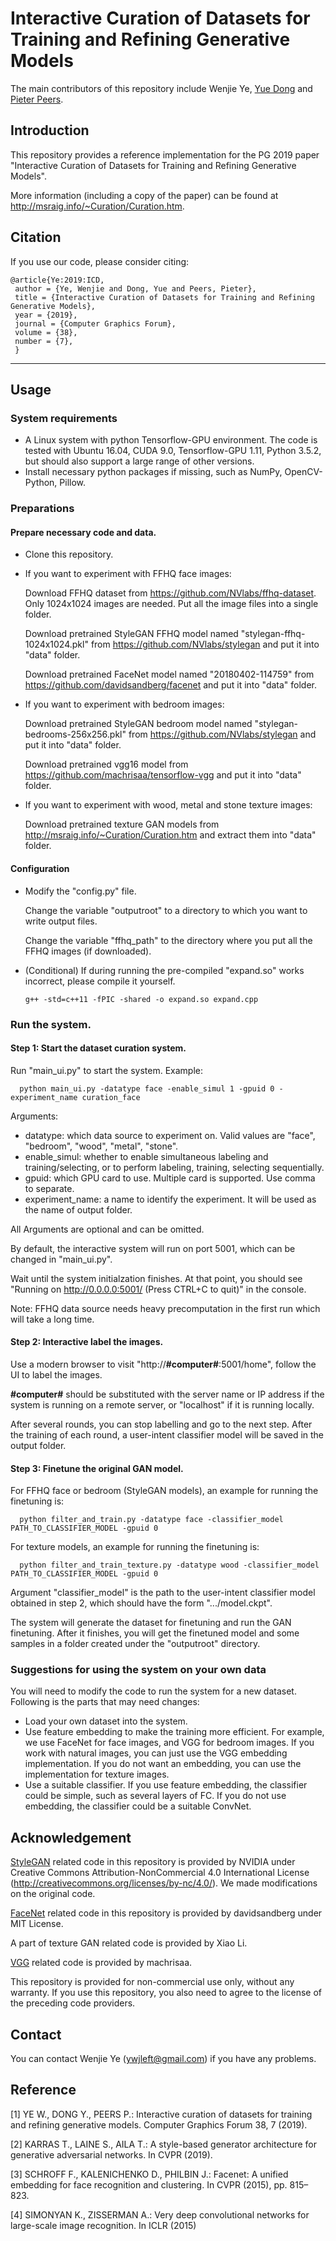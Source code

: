 # Interactive Curation of Datasets for Training and Refining Generative Models

The main contributors of this repository include Wenjie Ye, [Yue Dong](http://yuedong.shading.me) and [Pieter Peers](http://www.cs.wm.edu/~ppeers/).

## Introduction

This repository provides a reference implementation for the PG 2019 paper "Interactive Curation of Datasets for Training and Refining Generative Models".

More information (including a copy of the paper) can be found at http://msraig.info/~Curation/Curation.htm.

## Citation
If you use our code, please consider citing:

```
@article{Ye:2019:ICD, 
 author = {Ye, Wenjie and Dong, Yue and Peers, Pieter},
 title = {Interactive Curation of Datasets for Training and Refining Generative Models},
 year = {2019},
 journal = {Computer Graphics Forum},
 volume = {38},
 number = {7},
 }
```

----------------------------------------------------------------
## Usage

### System requirements
- A Linux system with python Tensorflow-GPU environment. The code is tested with Ubuntu 16.04, CUDA 9.0, Tensorflow-GPU 1.11, Python 3.5.2, but should also support a large range of other versions. 
- Install necessary python packages if missing, such as NumPy, OpenCV-Python, Pillow. 

### Preparations
#### Prepare necessary code and data.
- Clone this repository.
- If you want to experiment with FFHQ face images:

    Download FFHQ dataset from https://github.com/NVlabs/ffhq-dataset. Only 1024x1024 images are needed. Put all the image files into a single folder. 

    Download pretrained StyleGAN FFHQ model named "stylegan-ffhq-1024x1024.pkl" from https://github.com/NVlabs/stylegan and put it into "data" folder. 

    Download pretrained FaceNet model named "20180402-114759" from https://github.com/davidsandberg/facenet and put it into "data" folder.

- If you want to experiment with bedroom images:

    Download pretrained StyleGAN bedroom model named "stylegan-bedrooms-256x256.pkl" from https://github.com/NVlabs/stylegan and put it into "data" folder. 

    Download pretrained vgg16 model from https://github.com/machrisaa/tensorflow-vgg and put it into "data" folder.

- If you want to experiment with wood, metal and stone texture images:

    Download pretrained texture GAN models from http://msraig.info/~Curation/Curation.htm and extract them into "data" folder. 

#### Configuration
- Modify the "config.py" file.

    Change the variable "outputroot" to a directory to which you want to write output files. 

    Change the variable "ffhq_path" to the directory where you put all the FFHQ images (if downloaded). 

- (Conditional) If during running the pre-compiled "expand.so" works incorrect, please compile it yourself. 

      g++ -std=c++11 -fPIC -shared -o expand.so expand.cpp

### Run the system.
#### Step 1: Start the dataset curation system. 
Run "main_ui.py" to start the system. Example:

      python main_ui.py -datatype face -enable_simul 1 -gpuid 0 -experiment_name curation_face

Arguments:
- datatype: which data source to experiment on. Valid values are "face", "bedroom", "wood", "metal", "stone". 
- enable_simul: whether to enable simultaneous labeling and training/selecting, or to perform labeling, training, selecting sequentially. 
- gpuid: which GPU card to use. Multiple card is supported. Use comma to separate.
- experiment_name: a name to identify the experiment. It will be used as the name of output folder.

All Arguments are optional and can be omitted. 

By default, the interactive system will run on port 5001, which can be changed in "main_ui.py".

Wait until the system initialzation finishes. At that point, you should see "Running on http://0.0.0.0:5001/ (Press CTRL+C to quit)" in the console. 

Note: FFHQ data source needs heavy precomputation in the first run which will take a long time. 

#### Step 2: Interactive label the images. 
Use a modern browser to visit "http://**#computer#**:5001/home", follow the UI to label the images. 

**#computer#** should be substituted with the server name or IP address if the system is running on a remote server, or "localhost" if it is running locally. 

After several rounds, you can stop labelling and go to the next step. After the training of each round, a user-intent classifier model will be saved in the output folder. 

#### Step 3: Finetune the original GAN model. 
For FFHQ face or bedroom (StyleGAN models), an example for running the finetuning is:

      python filter_and_train.py -datatype face -classifier_model PATH_TO_CLASSIFIER_MODEL -gpuid 0

For texture models, an example for running the finetuning is:

      python filter_and_train_texture.py -datatype wood -classifier_model PATH_TO_CLASSIFIER_MODEL -gpuid 0

Argument "classifier_model" is the path to the user-intent classifier model obtained in step 2, which should have the form ".../model.ckpt".

The system will generate the dataset for finetuning and run the GAN finetuning. After it finishes, you will get the finetuned model and some samples in a folder created under the "outputroot" directory. 

### Suggestions for using the system on your own data
You will need to modify the code to run the system for a new dataset. Following is the parts that may need changes:
- Load your own dataset into the system. 
- Use feature embedding to make the training more efficient. For example, we use FaceNet for face images, and VGG for bedroom images. If you work with natural images, you can just use the VGG embedding implementation. If you do not want an embedding, you can use the implementation for texture images. 
- Use a suitable classifier. If you use feature embedding, the classifier could be simple, such as several layers of FC. If you do not use embedding, the classifier could be a suitable ConvNet. 


## Acknowledgement
[StyleGAN](https://github.com/NVlabs/stylegan) related code in this repository is provided by NVIDIA under Creative Commons Attribution-NonCommercial 4.0 International License (http://creativecommons.org/licenses/by-nc/4.0/). We made modifications on the original code. 

[FaceNet](https://github.com/davidsandberg/facenet) related code in this repository is provided by davidsandberg under MIT License.

A part of texture GAN related code is provided by Xiao Li. 

[VGG](https://github.com/machrisaa/tensorflow-vgg) related code is provided by machrisaa. 

This repository is provided for non-commercial use only, without any warranty. If you use this repository, you also need to agree to the license of the preceding code providers. 

## Contact
You can contact Wenjie Ye (ywjleft@gmail.com) if you have any problems.

## Reference
[1] YE W., DONG Y., PEERS P.: Interactive curation of datasets for training and refining generative models. Computer Graphics Forum 38, 7 (2019). 

[2] KARRAS T., LAINE S., AILA T.: A style-based generator architecture for generative adversarial networks. In CVPR (2019). 

[3] SCHROFF F., KALENICHENKO D., PHILBIN J.: Facenet: A unified embedding for face recognition and clustering. In CVPR (2015), pp. 815–823.

[4] SIMONYAN K., ZISSERMAN A.: Very deep convolutional networks for large-scale image recognition. In ICLR (2015)
